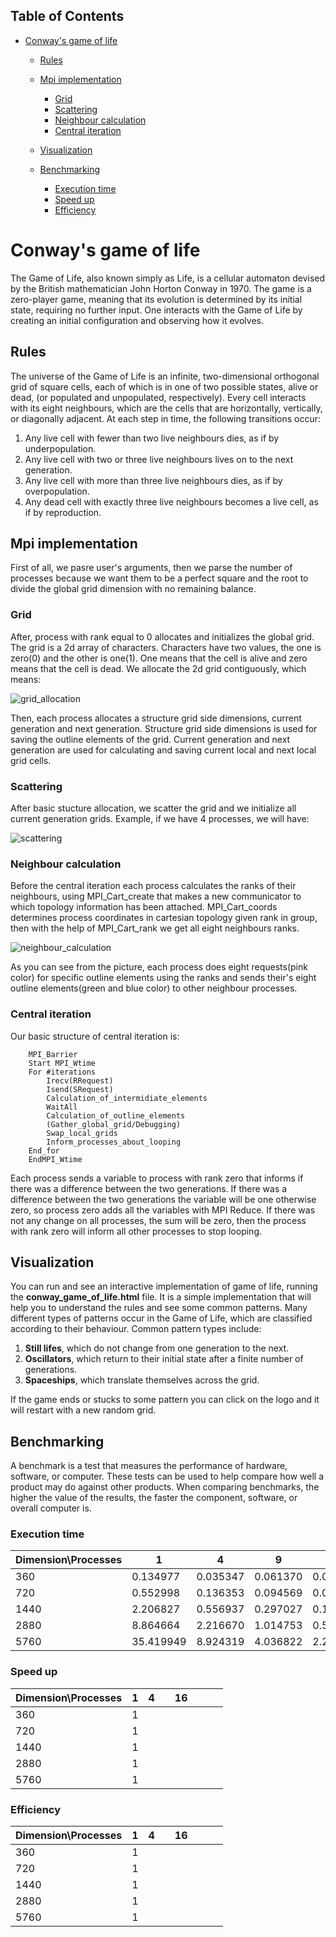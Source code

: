 ## Table of Contents

* [Conway's game of life](https://github.com/ZamanidisAlexios/conway_game_of_life#conways-game-of-life)

  * [Rules](https://github.com/ZamanidisAlexios/conway_game_of_life#rules)
  
  * [Mpi implementation](https://github.com/ZamanidisAlexios/conway_game_of_life#mpi-implementation)
    * [Grid](https://github.com/ZamanidisAlexios/conway_game_of_life#grid)
    * [Scattering](https://github.com/ZamanidisAlexios/conway_game_of_life#scattering)
    * [Neighbour calculation](https://github.com/ZamanidisAlexios/conway_game_of_life#neighbour-calculation)
    * [Central iteration](https://github.com/ZamanidisAlexios/conway_game_of_life#central-iteration)

  * [Visualization](https://github.com/ZamanidisAlexios/conway_game_of_life#visualization)
  
  * [Benchmarking](https://github.com/ZamanidisAlexios/conway_game_of_life#benchmarking)
    * [Execution time](https://github.com/ZamanidisAlexios/conway_game_of_life#execution-time)
    * [Speed up](https://github.com/ZamanidisAlexios/conway_game_of_life#speed-up)
    * [Εfficiency](https://github.com/ZamanidisAlexios/conway_game_of_life#efficiency)

# Conway's game of life

The Game of Life, also known simply as Life, is a cellular automaton devised by the British mathematician John Horton Conway in 1970. The game is a zero-player game, meaning that its evolution is determined by its initial state, requiring no further input. One interacts with the Game of Life by creating an initial configuration and observing how it evolves.

## Rules

The universe of the Game of Life is an infinite, two-dimensional orthogonal grid of square cells, each of which is in one of two possible states, alive or dead, (or populated and unpopulated, respectively). Every cell interacts with its eight neighbours, which are the cells that are horizontally, vertically, or diagonally adjacent. At each step in time, the following transitions occur: 

1. Any live cell with fewer than two live neighbours dies, as if by underpopulation.
2. Any live cell with two or three live neighbours lives on to the next generation.
3. Any live cell with more than three live neighbours dies, as if by overpopulation.
4. Any dead cell with exactly three live neighbours becomes a live cell, as if by reproduction.

## Mpi implementation

First of all, we pasre user's arguments, then we parse the number of processes because we want them to be a perfect square and the root to divide the global grid dimension with no remaining balance.

### Grid

After, process with rank equal to 0 allocates and initializes the global grid. The grid is a 2d array of characters. Characters have two values, the one is zero(0) and the other is one(1). One means that the cell is alive and zero means that the cell is dead. We allocate the 2d grid contiguously, which means:

![grid_allocation](https://user-images.githubusercontent.com/48658768/70812965-5898ca00-1dd1-11ea-893a-3ad410c0b58d.png)

Then, each process allocates a structure grid side dimensions, current generation and next generation. Structure grid side dimensions is used for saving the outline elements of the grid. Current generation and next generation are used for calculating and saving current local and next local grid cells.

### Scattering

After basic stucture allocation, we scatter the grid and we initialize all current generation grids. Example, if we have 4 processes, we will have:

![scattering](https://user-images.githubusercontent.com/48658768/70816300-de1f7880-1dd7-11ea-9dbb-22685ad61715.png)

### Neighbour calculation

Before the central iteration each process calculates the ranks of their neighbours, using MPI_Cart_create that makes a new communicator to which topology information has been attached. MPI_Cart_coords determines process coordinates in cartesian topology given rank in group, then with the help of MPI_Cart_rank we get all eight neighbours ranks.

![neighbour_calculation](https://user-images.githubusercontent.com/48658768/72804859-31e47380-3c5a-11ea-9ca5-a82395866b0e.png)

As you can see from the picture, each process does eight requests(pink color) for specific outline elements using the ranks and sends their's eight outline elements(green and blue color) to other neighbour processes.

### Central iteration

Our basic structure of central iteration is:

```
    MPI_Barrier
    Start MPI_Wtime
    For #iterations
        Irecv(RRequest)
        Isend(SRequest)
        Calculation_of_intermidiate_elements
        WaitAll
        Calculation_of_outline_elements
        (Gather_global_grid/Debugging)
        Swap_local_grids
        Inform_processes_about_looping
    End_for
    EndMPI_Wtime
```

Each process sends a variable to process with rank zero that informs if there was a difference between the two generations. If there was a difference between the two generations the variable will be one otherwise zero, so process zero adds all the variables with MPI Reduce. If there was not any change on all processes, the sum will be zero, then the process with rank zero will inform all other processes to stop looping.

## Visualization

You can run and see an interactive implementation of game of life, running the **conway_game_of_life.html** file.
It is a simple implementation that will help you to understand the rules and see some common patterns.
Many different types of patterns occur in the Game of Life, which are classified according to their behaviour.
Common pattern types include:

1. **Still lifes**, which do not change from one generation to the next.
2. **Oscillators**, which return to their initial state after a finite number of generations.
3. **Spaceships**, which translate themselves across the grid.

If the game ends or stucks to some pattern you can click on the logo and it will restart with a new random grid.

## Benchmarking

A benchmark is a test that measures the performance of hardware, software, or computer. These tests can be used to help compare how well a product may do against other products. When comparing benchmarks, the higher the value of the results, the faster the component, software, or overall computer is.

### Execution time

 Dimension\Processes    | 1         | 4        | 9        | 16       |          |          |          |
------------------------|-----------|----------|----------|----------|----------|----------|----------|
 360                    | 0.134977  | 0.035347 | 0.061370 | 0.044180 |          |          |          |
 720                    | 0.552998  | 0.136353 | 0.094569 | 0.068226 |          |          |          |
 1440                   | 2.206827  | 0.556937 | 0.297027 | 0.173434 |          |          |          |
 2880                   | 8.864664  | 2.216670 | 1.014753 | 0.593877 |          |          |          |
 5760                   | 35.419949 | 8.924319 | 4.036822 | 2.299227 |          |          |          |

### Speed up

 Dimension\Processes    | 1         | 4        |          | 16       |          |          |          |
------------------------|-----------|----------|----------|----------|----------|----------|----------|
 360                    | 1         |          |          |          |          |          |          |
 720                    | 1         |          |          |          |          |          |          |
 1440                   | 1         |          |          |          |          |          |          |
 2880                   | 1         |          |          |          |          |          |          |
 5760                   | 1         |          |          |          |          |          |          |

### Efficiency

 Dimension\Processes    | 1         | 4        |          | 16       |          |          |          |
------------------------|-----------|----------|----------|----------|----------|----------|----------|
 360                    | 1         |          |          |          |          |          |          |
 720                    | 1         |          |          |          |          |          |          |
 1440                   | 1         |          |          |          |          |          |          |
 2880                   | 1         |          |          |          |          |          |          |
 5760                   | 1         |          |          |          |          |          |          |